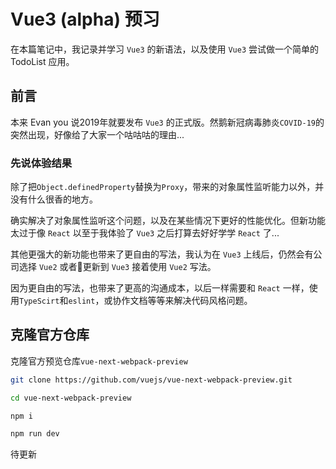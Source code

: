 # Vue3 (alpha) 预习

在本篇笔记中，我记录并学习 `Vue3` 的新语法，以及使用 `Vue3` 尝试做一个简单的 TodoList 应用。

## 前言

本来 Evan you 说2019年就要发布 `Vue3` 的正式版。然鹅新冠病毒肺炎`COVID-19`的突然出现，好像给了大家一个咕咕咕的理由...

### 先说体验结果

除了把`Object.definedProperty`替换为`Proxy`，带来的对象属性监听能力以外，并没有什么很香的地方。

确实解决了对象属性监听这个问题，以及在某些情况下更好的性能优化。但新功能太过于像 `React` 以至于我体验了 `Vue3` 之后打算去好好学学 `React` 了...

其他更强大的新功能也带来了更自由的写法，我认为在 `Vue3` 上线后，仍然会有公司选择 `Vue2` 或者更新到 `Vue3` 接着使用 `Vue2` 写法。

因为更自由的写法，也带来了更高的沟通成本，以后一样需要和 `React` 一样，使用`TypeScirt`和`eslint`，或协作文档等等来解决代码风格问题。

## 克隆官方仓库

克隆官方预览仓库`vue-next-webpack-preview`

```sh
git clone https://github.com/vuejs/vue-next-webpack-preview.git

cd vue-next-webpack-preview

npm i

npm run dev
```

待更新